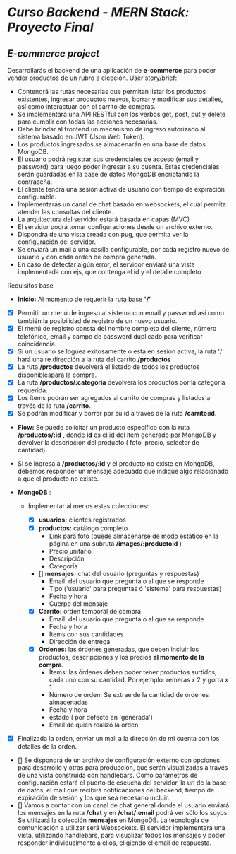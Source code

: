 
# _Curso Backend - MERN Stack: Proyecto Final_

## _E-commerce project_

Desarrollarás el backend de una aplicación de **e-commerce** para poder vender productos de un rubro a elección.
User story/brief:

- Contendrá las rutas necesarias que permitan listar los productos existentes, ingresar productos nuevos, borrar y modificar sus detalles, así como interactuar con el carrito de compras.
- Se implementará una API RESTful con los verbos get, post, put y delete para cumplir con todas las acciones necesarias.
- Debe brindar al frontend un mecanismo de ingreso autorizado al sistema basado en JWT (Json Web Token).
- Los productos ingresados se almacenarán en una base de datos MongoDB.
- El usuario podrá registrar sus credenciales de acceso (email y password) para luego poder ingresar a su cuenta. Estas credenciales serán guardadas en la base de datos MongoDB encriptando la contraseña.
- El cliente tendrá una sesión activa de usuario con tiempo de expiración configurable.
- Implementarás un canal de chat basado en websockets, el cual permita atender las consultas del cliente.
- La arquitectura del servidor estará basada en capas (MVC)
- El servidor podrá tomar configuraciones desde un archivo externo.
- Dispondrá de una vista creada con pug, que permita ver la configuración del servidor.
- Se enviará un mail a una casilla configurable, por cada registro nuevo de usuario y con cada orden de compra generada.
- En caso de detectar algún error, el servidor enviará una vista implementada con ejs, que contenga el id y el detalle completo

Requisitos base

- **Inicio:** Al momento de requerir la ruta base **&#39;/&#39;**
  
- [x]  Permitir un menú de ingreso al sistema con email y password así como también la posibilidad de registro de un nuevo usuario.
- [x]  El menú de registro consta del nombre completo del cliente, número telefónico, email y campo de password duplicado para verificar coincidencia.
- [x]  Si un usuario se loguea exitosamente o está en sesión activa, la ruta &#39;/&#39; hará una re dirección a la ruta del carrito **/productos**
- [x]  La ruta **/productos** devolverá el listado de todos los productos disponiblespara la compra.
- [x] La ruta **/productos/:categoria** devolverá los productos por la categoría requerida.
- [x]  Los ítems podrán ser agregados al carrito de compras y listados a través de la ruta **/carrito**.
- [x] Se podrán modificar y borrar por su id a través de la ruta **/carrito:id**.

- **Flow:** Se puede solicitar un producto específico con la ruta **/productos/:id** , donde **id** es el id del item generado por MongoDB y devolver la descripción del producto ( foto, precio, selector de cantidad).
- Si se ingresa a **/productos/:id** y el producto no existe en MongoDB, debemos responder un mensaje adecuado que indique algo relacionado a que el producto no existe.

- **MongoDB** :
  - Implementar al menos estas colecciones:
    - [x] **usuarios:** clientes registrados
    - [x] **productos:** catálogo completo
      - Link para foto (puede almacenarse de modo estático en la página en una subruta **/images/:productoid** )
      - Precio unitario
      - Descripción
      - Categoría

    - [] **mensajes:** chat del usuario (preguntas y respuestas)
      - Email: del usuario que pregunta o al que se responde
      - Tipo (&#39;usuario&#39; para preguntas ó &#39;sistema&#39; para respuestas)
      - Fecha y hora
      - Cuerpo del mensaje

    - [x] **Carrito:** orden temporal de compra
      - Email: del usuario que pregunta o al que se responde
      - Fecha y hora
      - Items con sus cantidades
      - Dirección de entrega  
    - [x] **Ordenes:** las órdenes generadas, que deben incluir los productos, descripciones y los precios **al momento de la compra.**
      - Ítems: las órdenes deben poder tener productos surtidos, cada uno con su cantidad. Por ejemplo: remeras x 2 y gorra x 1
      - Número de orden: Se extrae de la cantidad de órdenes almacenadas
      - Fecha y hora
      - estado ( por defecto en &#39;generada&#39;)
      - Email de quién realizó la orden
  
- [x] Finalizada la orden, enviar un mail a la dirección de mi cuenta con los detalles de la orden.
- [] Se dispondrá de un archivo de configuración externo con opciones para desarrollo y otras para producción, que serán visualizadas a través de una vista construida con handlebars. Como parámetros de configuración estará el puerto de escucha del servidor, la url de la base de datos, el mail que recibirá notificaciones del backend, tiempo de expiración de sesión y los que sea necesario incluir.
- [] Vamos a contar con un canal de chat general donde el usuario enviará los mensajes en la ruta **/chat** y en **/chat/:email** podrá ver sólo los suyos. Se utilizará la colección **mensajes** en MongoDB. La tecnología de comunicación a utilizar será Websockets. El servidor implementará una vista, utilizando handlebars, para visualizar todos los mensajes y poder responder individualmente a ellos, eligiendo el email de respuesta.
